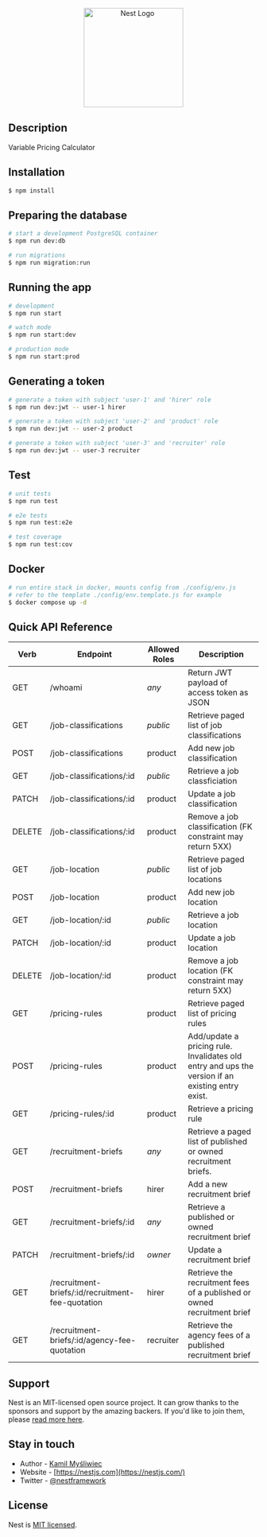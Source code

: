 <p align="center">
  <a href="http://nestjs.com/" target="blank"><img src="https://nestjs.com/img/logo-small.svg" width="200" alt="Nest Logo" /></a>
</p>

## Description

Variable Pricing Calculator

## Installation

```bash
$ npm install
```

## Preparing the database

```bash
# start a development PostgreSQL container
$ npm run dev:db

# run migrations
$ npm run migration:run
```

## Running the app

```bash
# development
$ npm run start

# watch mode
$ npm run start:dev

# production mode
$ npm run start:prod
```

## Generating a token

```bash
# generate a token with subject 'user-1' and 'hirer' role
$ npm run dev:jwt -- user-1 hirer

# generate a token with subject 'user-2' and 'product' role
$ npm run dev:jwt -- user-2 product

# generate a token with subject 'user-3' and 'recruiter' role
$ npm run dev:jwt -- user-3 recruiter
```

## Test

```bash
# unit tests
$ npm run test

# e2e tests
$ npm run test:e2e

# test coverage
$ npm run test:cov
```

## Docker

```bash
# run entire stack in docker, mounts config from ./config/env.js
# refer to the template ./config/env.template.js for example
$ docker compose up -d
```

## Quick API Reference

| Verb | Endpoint | Allowed Roles | Description |
| ---- | -------- | ------------- | ----------- |
| GET  | /whoami  | _any_ | Return JWT payload of access token as JSON |
| GET  | /job-classifications | _public_ | Retrieve paged list of job classifications |
| POST | /job-classifications | product | Add new job classification |
| GET  | /job-classifications/:id | _public_ | Retrieve a job classficiation |
| PATCH | /job-classifications/:id | product | Update a job classification |
| DELETE | /job-classifications/:id | product | Remove a job classification (FK constraint may return 5XX) |
| GET  | /job-location | _public_ | Retrieve paged list of job locations |
| POST | /job-location | product | Add new job location |
| GET  | /job-location/:id | _public_ | Retrieve a job location |
| PATCH | /job-location/:id | product | Update a job location |
| DELETE | /job-location/:id | product | Remove a job location (FK constraint may return 5XX) |
| GET | /pricing-rules | product | Retrieve paged list of pricing rules |
| POST | /pricing-rules | product | Add/update a pricing rule. Invalidates old entry and ups the version if an existing entry exist. |
| GET | /pricing-rules/:id | product | Retrieve a pricing rule |
| GET | /recruitment-briefs | _any_ | Retrieve a paged list of published or owned recruitment briefs. |
| POST | /recruitment-briefs | hirer | Add a new recruitment brief |
| GET | /recruitment-briefs/:id | _any_ | Retrieve a published or owned recruitment brief |
| PATCH | /recruitment-briefs/:id | _owner_ | Update a recruitment brief |
| GET | /recruitment-briefs/:id/recruitment-fee-quotation | hirer | Retrieve the recruitment fees of a published or owned recruitment brief |
| GET | /recruitment-briefs/:id/agency-fee-quotation | recruiter | Retrieve the agency fees of a published recruitment brief |


## Support

Nest is an MIT-licensed open source project. It can grow thanks to the sponsors and support by the amazing backers. If you'd like to join them, please [read more here](https://docs.nestjs.com/support).

## Stay in touch

- Author - [Kamil Myśliwiec](https://kamilmysliwiec.com)
- Website - [https://nestjs.com](https://nestjs.com/)
- Twitter - [@nestframework](https://twitter.com/nestframework)

## License

Nest is [MIT licensed](LICENSE).
